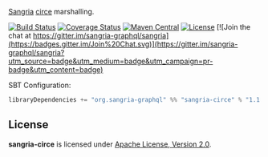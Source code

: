 [Sangria](http://sangria-graphql.org/) [circe](http://circe.io) marshalling.

[![Build Status](https://travis-ci.org/sangria-graphql/sangria-circe.svg?branch=master)](https://travis-ci.org/sangria-graphql/sangria-circe) [![Coverage Status](http://coveralls.io/repos/sangria-graphql/sangria-circe/badge.svg?branch=master&service=github)](http://coveralls.io/github/sangria-graphql/sangria-circe?branch=master) [![Maven Central](https://maven-badges.herokuapp.com/maven-central/org.sangria-graphql/sangria-circe_2.11/badge.svg)](https://maven-badges.herokuapp.com/maven-central/org.sangria-graphql/sangria-circe_2.11) [![License](http://img.shields.io/:license-Apache%202-brightgreen.svg)](http://www.apache.org/licenses/LICENSE-2.0.txt) [![Join the chat at https://gitter.im/sangria-graphql/sangria](https://badges.gitter.im/Join%20Chat.svg)](https://gitter.im/sangria-graphql/sangria?utm_source=badge&utm_medium=badge&utm_campaign=pr-badge&utm_content=badge)

SBT Configuration:

```scala
libraryDependencies += "org.sangria-graphql" %% "sangria-circe" % "1.1.0"
```

## License

**sangria-circe** is licensed under [Apache License, Version 2.0](http://www.apache.org/licenses/LICENSE-2.0).
